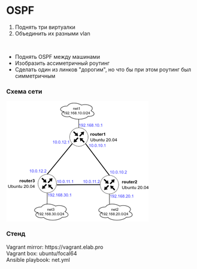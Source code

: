 <h1>OSPF</h1>

<ol>
<li>Поднять три виртуалки</li>
<li>Объединить их разными vlan</li>
</ol>
<br>
<ul>
<li>Поднять OSPF между машинами</li>
<li>Изобразить ассиметричный роутинг</li>
<li>Сделать один из линков "дорогим", но что бы при этом роутинг был симметричным</li>
</ul>

<h3>Схема сети</h3>
<img src="map.png" alt="" align="center">
<br>
<h3>Стенд</h3>
<p>
Vagrant mirror: https://vagrant.elab.pro<br>
Vagrant box: ubuntu/focal64<br>
Ansible playbook: net.yml  
</p>

